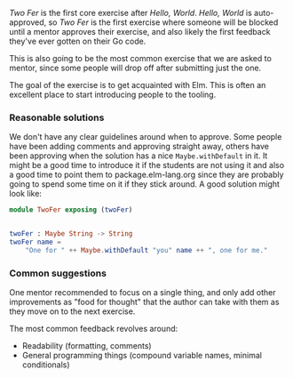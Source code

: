 _Two Fer_ is the first core exercise after _Hello, World_.
_Hello, World_ is auto-approved, so _Two Fer_ is the first exercise where someone will be blocked until a mentor approves their exercise, and also likely the first feedback they've ever gotten on their Go code.

This is also going to be the most common exercise that we are asked to mentor, since some people will drop off after submitting just the one.

The goal of the exercise is to get acquainted with Elm. This is often an excellent place to start introducing people to the tooling.

### Reasonable solutions

We don't have any clear guidelines around when to approve.
Some people have been adding comments and approving straight away, others have been approving when the solution has a nice `Maybe.withDefault` in it.
It might be a good time to introduce it if the students are not using it and also a good time to point them to package.elm-lang.org since they are probably going to spend some time on it if they stick around.
A good solution might look like:

```elm
module TwoFer exposing (twoFer)


twoFer : Maybe String -> String
twoFer name =
    "One for " ++ Maybe.withDefault "you" name ++ ", one for me."
```

### Common suggestions

One mentor recommended to focus on a single thing, and only add other improvements as "food for thought" that the author can take with them as they move on to the next exercise.

The most common feedback revolves around:

* Readability (formatting, comments)
* General programming things (compound variable names, minimal conditionals)

